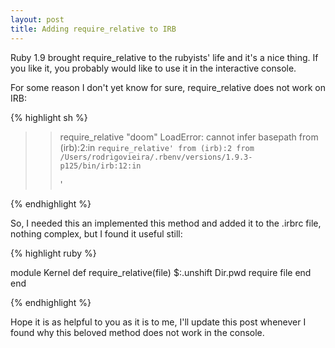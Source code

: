 ```yaml
---
layout: post
title: Adding require_relative to IRB
---
```


<span class="drops">R</span>uby 1.9 brought <span class="small_code">require_relative</span> to the rubyists' life and it's a nice thing. If you like it, you probably would like to use it in the interactive console.

For some reason I don't yet know for sure, <span class="small_code">require_relative</span> does not work on IRB:

{% highlight sh %}

>> require_relative "doom"
LoadError: cannot infer basepath
	from (irb):2:in `require_relative'
	from (irb):2
	from /Users/rodrigovieira/.rbenv/versions/1.9.3-p125/bin/irb:12:in `<main>'
>>

{% endhighlight %}

So, I needed this an implemented this method and added it to the <span class="small_code">.irbrc</span> file, nothing complex, but I found it useful still:

{% highlight ruby %}

module Kernel
  def require_relative(file)
    $:.unshift Dir.pwd
    require file
  end
end

{% endhighlight %}

Hope it is as helpful to you as it is to me, I'll update this post whenever I found why this beloved method does not work in the console.